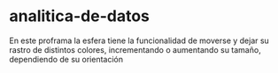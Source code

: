 # analitica-de-datos
En este proframa la esfera tiene la funcionalidad de moverse y dejar su rastro de distintos colores, incrementando o aumentando su tamaño, dependiendo de su orientación
